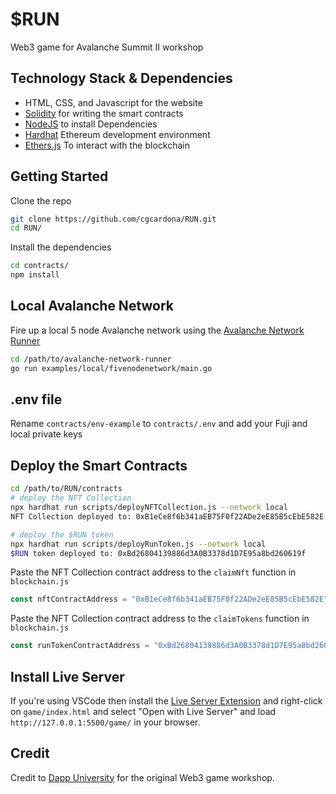 # $RUN

Web3 game for Avalanche Summit II workshop

## Technology Stack & Dependencies

- HTML, CSS, and Javascript for the website
- [Solidity](https://soliditylang.org) for writing the smart contracts
- [NodeJS](https://nodejs.org/en) to install Dependencies
- [Hardhat](https://hardhat.org) Ethereum development environment
- [Ethers.js](https://docs.ethers.io/v5) To interact with the blockchain

## Getting Started

Clone the repo

```zsh
git clone https://github.com/cgcardona/RUN.git
cd RUN/
```

Install the dependencies

```zsh
cd contracts/
npm install
```

## Local Avalanche Network

Fire up a local 5 node Avalanche network using the [Avalanche Network Runner](https://github.com/ava-labs/avalanche-network-runner)

```zsh
cd /path/to/avalanche-network-runner
go run examples/local/fivenodenetwork/main.go
```

## .env file

Rename `contracts/env-example` to `contracts/.env` and add your Fuji and local private keys

## Deploy the Smart Contracts

```zsh
cd /path/to/RUN/contracts
# deploy the NFT Collection
npx hardhat run scripts/deployNFTCollection.js --network local
NFT Collection deployed to: 0xB1eCe8f6b341aEB75F0f22ADe2eE85B5cEbE582E

# deploy the $RUN token
npx hardhat run scripts/deployRunToken.js --network local
$RUN token deployed to: 0xBd26804139886d3A0B3378d1D7E95a8bd260619f
```

Paste the NFT Collection contract address to the `claimNft` function in `blockchain.js`

```js
const nftContractAddress = "0xB1eCe8f6b341aEB75F0f22ADe2eE85B5cEbE582E";
```

Paste the NFT Collection contract address to the `claimTokens` function in `blockchain.js`

```js
const runTokenContractAddress = "0xBd26804139886d3A0B3378d1D7E95a8bd260619f";
```

## Install Live Server

If you're using VSCode then install the [Live Server Extension](https://marketplace.visualstudio.com/items?itemName=ritwickdey.LiveServer) and right-click on `game/index.html` and select "Open with Live Server" and load `http://127.0.0.1:5500/game/` in your browser.

## Credit

Credit to [Dapp University](https://www.youtube.com/watch?v=ZjQzxXhebVc) for the original Web3 game workshop.
